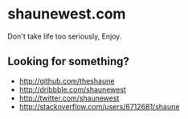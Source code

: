 # shaunewest.com

Don't take life too seriously, Enjoy.

## Looking for something? 

- http://github.com/theshaune
- http://dribbble.com/shaunewest
- http://twitter.com/shaunewest
- http://stackoverflow.com/users/6712681/shaune
